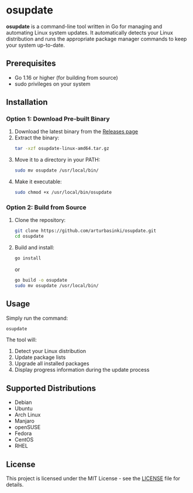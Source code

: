 # osupdate

**osupdate** is a command-line tool written in Go for managing and automating Linux system updates. It automatically detects your Linux distribution and runs the appropriate package manager commands to keep your system up-to-date.

## Prerequisites

- Go 1.16 or higher (for building from source)
- sudo privileges on your system

## Installation

### Option 1: Download Pre-built Binary

1. Download the latest binary from the [Releases page](https://github.com/arturbasinki/osupdate/releases)
2. Extract the binary:
   ```bash
   tar -xzf osupdate-linux-amd64.tar.gz
   ```
3. Move it to a directory in your PATH:
   ```bash
   sudo mv osupdate /usr/local/bin/
   ```
4. Make it executable:
   ```bash
   sudo chmod +x /usr/local/bin/osupdate
   ```

### Option 2: Build from Source

1. Clone the repository:
   ```bash
   git clone https://github.com/arturbasinki/osupdate.git
   cd osupdate
   ```
2. Build and install:
   ```bash
   go install
   ```
   or
   ```bash
   go build -o osupdate
   sudo mv osupdate /usr/local/bin/
   ```

## Usage

Simply run the command:
```bash
osupdate
```

The tool will:
1. Detect your Linux distribution
2. Update package lists
3. Upgrade all installed packages
4. Display progress information during the update process

## Supported Distributions

- Debian
- Ubuntu
- Arch Linux
- Manjaro
- openSUSE
- Fedora
- CentOS
- RHEL

## License

This project is licensed under the MIT License - see the [LICENSE](LICENSE) file for details.
